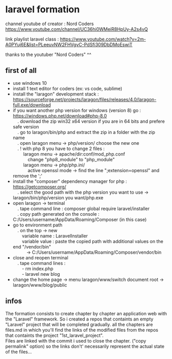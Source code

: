 # laravel formation

channel youtube of creator : Nord Coders https://www.youtube.com/channel/UC36hi0WMeiR8HpUy-A2s4vQ

link playlist laravel class : https://www.youtube.com/watch?v=2m-A0PYuj6E&list=PLeeuvNW2FHVgvC-PdSfi309DbDMoEswiT

thanks to the youtuber "Nord Coders" ^^


first of all
--------------

- use windows 10
- install 1 text editor for coders (ex: vs code, sublime)
- install the "laragon" development stack : https://sourceforge.net/projects/laragon/files/releases/4.0/laragon-full.exe/download
- if you want another php version for windows (version 8) go : https://windows.php.net/download#php-8.0
	<br/>&emsp;. download the zip win32 x64 version if you are in 64 bits and prefere safe version
	<br/>&emsp;. go to laragon/bin/php and extract the zip in a folder with the zip name
	<br/>&emsp;. open laragon menu -> php/version/ choose the new one
	<br/>&emsp;. ! with php 8 you have to change 2 files : 
		<br/>&emsp;&emsp; laragon menu -> apache/dir:conf/mod_php.conf
			<br/>&emsp;&emsp;&emsp; change "php8_module" to "php_module"
		<br/>&emsp;&emsp; laragon menu -> php/php.ini/
			<br/>&emsp;&emsp;&emsp; active openssl mode -> find the line ";extension=openssl" and remove the ';'
- install the "composer" dependency manager for php  : https://getcomposer.org/
	<br/>&emsp;. select the good path with the php version you want to use -> laragon/bin/php/version you want/php.exe
- open laragon -> terminal
	<br/>&emsp;. tape command line : composer global require laravel/installer
	<br/>&emsp;. copy path generated on the console : C:/Users/username/AppData/Roaming/Composer (in this case)
- go to environment path
	<br/>&emsp;. on the top -> new
		<br/>&emsp;&emsp;variable name : LaravelInstaller
		<br/>&emsp;&emsp;variable value : paste the copied path with additional values on the end "/vendor/bin"
			<br/>&emsp;&emsp;&emsp;-> C:/Users/username/AppData/Roaming/Composer/vendor/bin
- close and reopen terminal
	<br/>&emsp;. tape command lines :
		<br/>&emsp;&emsp;- rm index.php
		<br/>&emsp;&emsp;- laravel new blog
- change the home page -> menu laragon/www/switch document root -> laragon/www/blog/public

infos
--------------
The formation consists to create chapter by chapter an application web with the "Laravel" framework.
So i created a repos that containts an empty "Laravel" project that will be completed gradually.
all the chapters are files.md in which you'll find the links of the modified files from the repos that containts the project "1st_laravel_project".
<br/>Files are linked with the commit i used to close the chapter. ("copy permalink" option) so the links don't' necessarily represent the actual state of the files... 
